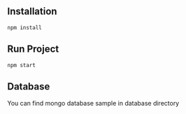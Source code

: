 ## Installation

```
npm install
```

## Run Project

```
npm start
```

## Database
You can find mongo database sample in database directory